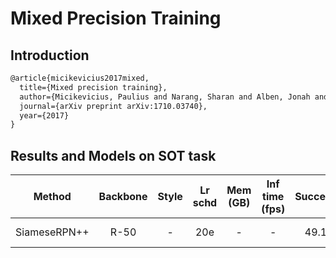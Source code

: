 # Mixed Precision Training

## Introduction

<!-- [OTHERS] -->

```latex
@article{micikevicius2017mixed,
  title={Mixed precision training},
  author={Micikevicius, Paulius and Narang, Sharan and Alben, Jonah and Diamos, Gregory and Elsen, Erich and Garcia, David and Ginsburg, Boris and Houston, Michael and Kuchaiev, Oleksii and Venkatesh, Ganesh and others},
  journal={arXiv preprint arXiv:1710.03740},
  year={2017}
}
```

## Results and Models on SOT task

|    Method     |    Backbone     |  Style  | Lr schd | Mem (GB) | Inf time (fps) | Success | Norm precision | Config | Download |
|    :-------:    | :-------------: | :-----: | :-----: | :------: | :------------: | :----: | :----: | :------: | :--------: |
|    SiameseRPN++    |    R-50    |  -  |   20e    | -        | -              | 49.1 | 57.0 | [config](siamese_rpn_r50_fp16_1x_lasot.py) | [model](https://download.openmmlab.com/mmtracking/fp16/siamese_rpn_r50_fp16_1x_lasot_20210731_110245-6733c67e.pth) &#124; [log](https://download.openmmlab.com/mmtracking/fp16/siamese_rpn_r50_fp16_1x_lasot_20210731_110245.log.json) |
